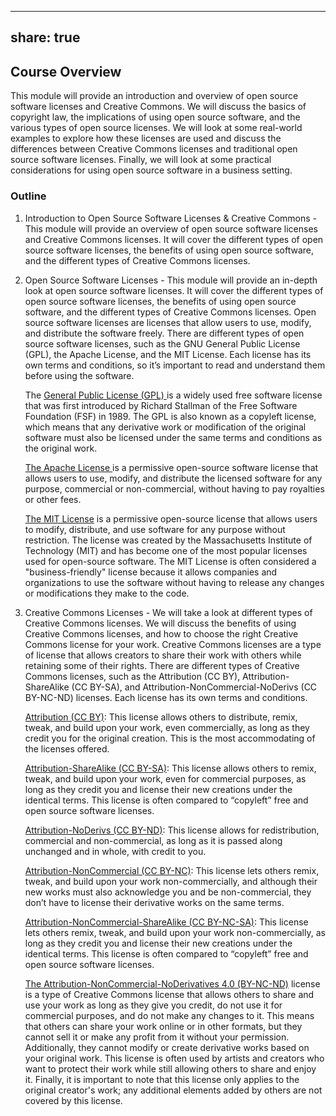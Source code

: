 
---
share: true
---

## Course Overview

This module will provide an introduction and overview of open source software licenses and Creative Commons. We will discuss the basics of copyright law, the implications of using open source software, and the various types of open source licenses. We will look at some real-world examples to explore how these licenses are used and discuss the differences between Creative Commons licenses and traditional open source software licenses. Finally, we will look at some practical considerations for using open source software in a business setting. 

### Outline

1. Introduction to Open Source Software Licenses & Creative Commons - This module will provide an overview of open source software licenses and Creative Commons licenses. It will cover the different types of open source software licenses, the benefits of using open source software, and the different types of Creative Commons licenses.

2. Open Source Software Licenses - This module will provide an in-depth look at open source software licenses. It will cover the different types of open source software licenses, the benefits of using open source software, and the different types of Creative Commons licenses. Open source software licenses are licenses that allow users to use, modify, and distribute the software freely. There are different types of open source software licenses, such as the GNU General Public License (GPL), the Apache License, and the MIT License. Each license has its own terms and conditions, so it’s important to read and understand them before using the software.
   
   The [General Public License (GPL) ](https://www.gnu.org/licenses/gpl-3.0.en.html)is a widely used free software license that was first introduced by Richard Stallman of the Free Software Foundation (FSF) in 1989. The GPL is also known as a copyleft license, which means that any derivative work or modification of the original software must also be licensed under the same terms and conditions as the original work.
   
   [The Apache License ](https://www.apache.org/licenses/LICENSE-2.0)  is a permissive open-source software license that allows users to use, modify, and distribute the licensed software for any purpose, commercial or non-commercial, without having to pay royalties or other fees.
 
   [The MIT License](https://opensource.org/licenses/MIT) is a permissive open-source license that allows users to modify, distribute, and use software for any purpose without restriction. The license was created by the Massachusetts Institute of Technology (MIT) and has become one of the most popular licenses used for open-source software. The MIT License is often considered a "business-friendly" license because it allows companies and organizations to use the software without having to release any changes or modifications they make to the code.    

   
4. Creative Commons Licenses - We will take a look at different types of Creative Commons licenses. We will discuss the benefits of using Creative Commons licenses, and how to choose the right Creative Commons license for your work. Creative Commons licenses are a type of license that allows creators to share their work with others while retaining some of their rights. There are different types of Creative Commons licenses, such as the Attribution (CC BY), Attribution-ShareAlike (CC BY-SA), and Attribution-NonCommercial-NoDerivs (CC BY-NC-ND) licenses. Each license has its own terms and conditions.  

   [Attribution (CC BY)](https://creativecommons.org/licenses/by/4.0/legalcode): This license allows others to distribute, remix, tweak, and build upon your work, even commercially, as long as they credit you for the original creation. This is the most accommodating of the licenses offered.
   
   [Attribution-ShareAlike (CC BY-SA)](https://creativecommons.org/licenses/by-sa/4.0/legalcode): This license allows others to remix, tweak, and build upon your work, even for commercial purposes, as long as they credit you and license their new creations under the identical terms. This license is often compared to “copyleft” free and open source software licenses.
   
   [Attribution-NoDerivs (CC BY-ND)](https://creativecommons.org/licenses/by-nd/4.0/legalcode): This license allows for redistribution, commercial and non-commercial, as long as it is passed along unchanged and in whole, with credit to you.
   
   [Attribution-NonCommercial (CC BY-NC)](https://creativecommons.org/licenses/by-nc/4.0/legalcode): This license lets others remix, tweak, and build upon your work non-commercially, and although their new works must also acknowledge you and be non-commercial, they don’t have to license their derivative works on the same terms.
   
   [Attribution-NonCommercial-ShareAlike (CC BY-NC-SA)](https://creativecommons.org/licenses/by-nc-sa/4.0/legalcode): This license lets others remix, tweak, and build upon your work non-commercially, as long as they credit you and license their new creations under the identical terms. This license is often compared to “copyleft” free and open source software licenses.
   
   [The Attribution-NonCommercial-NoDerivatives 4.0 (BY-NC-ND)](https://creativecommons.org/licenses/by-nc-nd/4.0/legalcode) license is a type of Creative Commons license that allows others to share and use your work as long as they give you credit, do not use it for commercial purposes, and do not make any changes to it. This means that others can share your work online or in other formats, but they cannot sell it or make any profit from it without your permission. Additionally, they cannot modify or create derivative works based on your original work. This license is often used by artists and creators who want to protect their work while still allowing others to share and enjoy it. Finally, it is important to note that this license only applies to the original creator's work; any additional elements added by others are not covered by this license.
 





  

